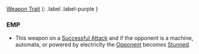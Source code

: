 
[Weapon Trait](Game/Core/Weapon-Traits)
{: .label .label-purple }

### EMP
* This weapon on a [Successful Attack](Terminology#Successful%20Attack) and if the opponent is a machine, automata, or powered by electricity the [Opponent](Core/Terminology#Opponent) becomes [Stunned](Core/Effects#Stunned).